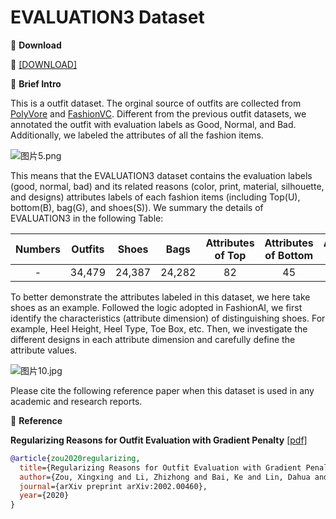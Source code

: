 # EVALUATION3 Dataset


🖤 **Download**

🍒 [[DOWNLOAD]]()

🖤 **Brief Intro**

This is a outfit dataset. The orginal source of outfits are collected from [PolyVore](https://github.com/xthan/polyvore-dataset) and [FashionVC](https://github.com/SDU-MIMA/SHDCH). Different from the previous outfit datasets, we annotated the outfit with evaluation labels as Good, Normal, and Bad. Additionally, we labeled the attributes of all the fashion items.

![图片5.png](https://i.loli.net/2021/06/25/1peogM8JbR9skIm.png)

This means that the EVALUATION3 dataset contains the evaluation labels (good, normal, bad) and its related reasons (color, print, material, silhouette, and designs) attributes labels of each fashion items (including Top(U), bottom(B), bag(G), and shoes(S)). We summary the details of EVALUATION3 in the following Table:

| Numbers  | Outfits | Shoes | Bags | Attributes of Top |   Attributes of Bottom | Attributes of Bag | Attributes of Shoes | Evaluation | Reason |
|:---------:|:-------:|:-------:|:-------:|:--------:|:------:|:------:|:--------:|:------:|:--------:|
| -  | 34,479 | 24,387 | 24,282 | 82  |   45 |   42 |   47 | 3 |   5 |

To better demonstrate the attributes labeled in this dataset, we here take shoes as an example. Followed the logic adopted in FashionAI, we first identify the characteristics (attribute dimension) of distinguishing shoes. For example, Heel Height, Heel Type, Toe Box, etc. Then, we investigate the different designs in each attribute dimension and carefully define the attribute values.

![图片10.jpg](https://i.loli.net/2021/06/25/svfzoalBV3L6mrT.jpg)

Please cite the following reference paper when this dataset is used in any academic and research reports.

🖤 **Reference**

**Regularizing Reasons for Outfit Evaluation with Gradient Penalty** [[pdf]](https://arxiv.org/pdf/2002.00460v1.pdf)

```bib
@article{zou2020regularizing,
  title={Regularizing Reasons for Outfit Evaluation with Gradient Penalty},
  author={Zou, Xingxing and Li, Zhizhong and Bai, Ke and Lin, Dahua and Wong, Waikeung},
  journal={arXiv preprint arXiv:2002.00460},
  year={2020}
}
```
